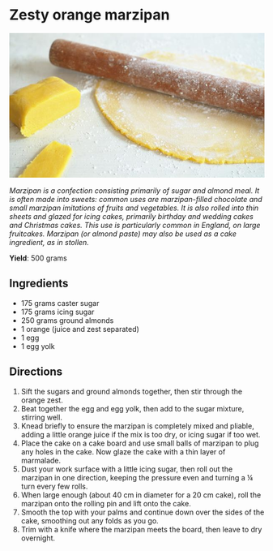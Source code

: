 # Zesty orange marzipan

![Marzipan](resources/marzipan.jpg)

*Marzipan is a confection consisting primarily of sugar and almond meal. It is often made into sweets: common uses are marzipan-filled chocolate and small marzipan imitations of fruits and vegetables. It is also rolled into thin sheets and glazed for icing cakes, primarily birthday and wedding cakes and Christmas cakes. This use is particularly common in England, on large fruitcakes. Marzipan (or almond paste) may also be used as a cake ingredient, as in stollen.*

**Yield**: 500 grams

## Ingredients 
- 175 grams caster sugar
- 175 grams icing sugar
- 250 grams ground almonds 
- 1 orange (juice and zest separated)
- 1 egg
- 1 egg yolk 

## Directions
1. Sift the sugars and ground almonds together, then stir through the orange zest. 
1. Beat together the egg and egg yolk, then add to the sugar mixture, stirring well.
1. Knead briefly to ensure the marzipan is completely mixed and pliable, adding a little orange juice if the mix is too dry, or icing sugar if too wet.
1. Place the cake on a cake board and use small balls of marzipan to plug any holes in the cake. Now glaze the cake with a thin layer of marmalade. 
1. Dust your work surface with a little icing sugar, then roll out the marzipan in one direction, keeping the pressure even and turning a ¼ turn every few rolls.
1. When large enough (about 40 cm in diameter for a 20 cm cake), roll the marzipan onto the rolling pin and lift onto the cake. 
1. Smooth the top with your palms and continue down over the sides of the cake, smoothing out any folds as you go. 
1. Trim with a knife where the marzipan meets the board, then leave to dry overnight. 